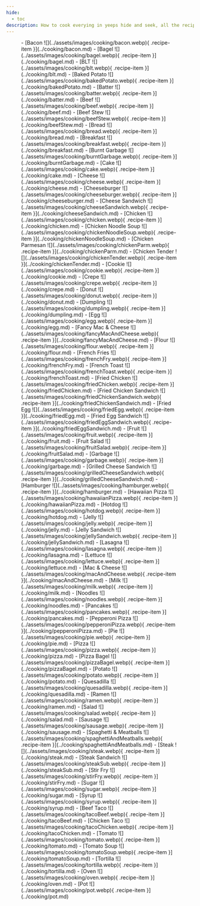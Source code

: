 ```yaml
---
hide:
  - toc
description: How to cook everying in yeeps hide and seek, all the recipes in yeeps hide and seek
---
```


<figure markdown="1">

<div class="grid cards" markdown>
- [Bacon ![](../assets/images/cooking/bacon.webp){ .recipe-item }](../cooking/bacon.md)  
- [Bagel ![](../assets/images/cooking/bagel.webp){ .recipe-item }](../cooking/bagel.md)  
- [BLT ![](../assets/images/cooking/blt.webp){ .recipe-item }](../cooking/blt.md)  
- [Baked Potato ![](../assets/images/cooking/bakedPotato.webp){ .recipe-item }](../cooking/bakedPotato.md)  
- [Batter ![](../assets/images/cooking/batter.webp){ .recipe-item }](../cooking/batter.md)  
- [Beef ![](../assets/images/cooking/beef.webp){ .recipe-item }](../cooking/beef.md)  
- [Beef Stew ![](../assets/images/cooking/beefStew.webp){ .recipe-item }](../cooking/beefStew.md)  
- [Bread ![](../assets/images/cooking/bread.webp){ .recipe-item }](../cooking/bread.md)  
- [Breakfast ![](../assets/images/cooking/breakfast.webp){ .recipe-item }](../cooking/breakfast.md)  
- [Burnt Garbage ![](../assets/images/cooking/burntGarbage.webp){ .recipe-item }](../cooking/burntGarbage.md)  
- [Cake ![](../assets/images/cooking/cake.webp){ .recipe-item }](../cooking/cake.md)  
- [Cheese ![](../assets/images/cooking/cheese.webp){ .recipe-item }](../cooking/cheese.md)  
- [Cheeseburger ![](../assets/images/cooking/cheeseburger.webp){ .recipe-item }](../cooking/cheeseburger.md)  
- [Cheese Sandwich ![](../assets/images/cooking/cheeseSandwich.webp){ .recipe-item }](../cooking/cheeseSandwich.md)  
- [Chicken ![](../assets/images/cooking/chicken.webp){ .recipe-item }](../cooking/chicken.md)  
- [Chicken Noodle Soup ![](../assets/images/cooking/chickenNoodleSoup.webp){ .recipe-item }](../cooking/chickenNoodleSoup.md)  
- [Chicken Parmesan ![](../assets/images/cooking/chickenParm.webp){ .recipe-item }](../cooking/chickenParm.md)  
- [Chicken Tender ![](../assets/images/cooking/chickenTender.webp){ .recipe-item }](../cooking/chickenTender.md)  
- [Cookie ![](../assets/images/cooking/cookie.webp){ .recipe-item }](../cooking/cookie.md)  
- [Crepe ![](../assets/images/cooking/crepe.webp){ .recipe-item }](../cooking/crepe.md)  
- [Donut ![](../assets/images/cooking/donut.webp){ .recipe-item }](../cooking/donut.md)  
- [Dumpling ![](../assets/images/cooking/dumpling.webp){ .recipe-item }](../cooking/dumpling.md)  
- [Egg ![](../assets/images/cooking/egg.webp){ .recipe-item }](../cooking/egg.md)  
- [Fancy Mac & Cheese ![](../assets/images/cooking/fancyMacAndCheese.webp){ .recipe-item }](../cooking/fancyMacAndCheese.md)  
- [Flour ![](../assets/images/cooking/flour.webp){ .recipe-item }](../cooking/flour.md)  
- [French Fries ![](../assets/images/cooking/frenchFry.webp){ .recipe-item }](../cooking/frenchFry.md)  
- [French Toast ![](../assets/images/cooking/frenchToast.webp){ .recipe-item }](../cooking/frenchToast.md)  
- [Fried Chicken ![](../assets/images/cooking/friedChicken.webp){ .recipe-item }](../cooking/friedChicken.md)  
- [Fried Chicken Sandwich ![](../assets/images/cooking/friedChickenSandwich.webp){ .recipe-item }](../cooking/friedChickenSandwich.md)  
- [Fried Egg ![](../assets/images/cooking/friedEgg.webp){ .recipe-item }](../cooking/friedEgg.md)  
- [Fried Egg Sandwich ![](../assets/images/cooking/friedEggSandwich.webp){ .recipe-item }](../cooking/friedEggSandwich.md)  
- [Fruit ![](../assets/images/cooking/fruit.webp){ .recipe-item }](../cooking/fruit.md)  
- [Fruit Salad ![](../assets/images/cooking/fruitSalad.webp){ .recipe-item }](../cooking/fruitSalad.md)  
- [Garbage ![](../assets/images/cooking/garbage.webp){ .recipe-item }](../cooking/garbage.md)  
- [Grilled Cheese Sandwich ![](../assets/images/cooking/grilledCheeseSandwich.webp){ .recipe-item }](../cooking/grilledCheeseSandwich.md)  
- [Hamburger ![](../assets/images/cooking/hamburger.webp){ .recipe-item }](../cooking/hamburger.md)  
- [Hawaiian Pizza ![](../assets/images/cooking/hawaiianPizza.webp){ .recipe-item }](../cooking/hawaiianPizza.md)  
- [Hotdog ![](../assets/images/cooking/hotdog.webp){ .recipe-item }](../cooking/hotdog.md)  
- [Jelly ![](../assets/images/cooking/jelly.webp){ .recipe-item }](../cooking/jelly.md)  
- [Jelly Sandwich ![](../assets/images/cooking/jellySandwich.webp){ .recipe-item }](../cooking/jellySandwich.md)  
- [Lasagna ![](../assets/images/cooking/lasagna.webp){ .recipe-item }](../cooking/lasagna.md)  
- [Lettuce ![](../assets/images/cooking/lettuce.webp){ .recipe-item }](../cooking/lettuce.md)  
- [Mac & Cheese ![](../assets/images/cooking/macAndCheese.webp){ .recipe-item }](../cooking/macAndCheese.md)  
- [Milk ![](../assets/images/cooking/milk.webp){ .recipe-item }](../cooking/milk.md)  
- [Noodles ![](../assets/images/cooking/noodles.webp){ .recipe-item }](../cooking/noodles.md)  
- [Pancakes ![](../assets/images/cooking/pancakes.webp){ .recipe-item }](../cooking/pancakes.md)  
- [Pepperoni Pizza ![](../assets/images/cooking/pepperoniPizza.webp){ .recipe-item }](../cooking/pepperoniPizza.md)  
- [Pie ![](../assets/images/cooking/pie.webp){ .recipe-item }](../cooking/pie.md)  
- [Pizza ![](../assets/images/cooking/pizza.webp){ .recipe-item }](../cooking/pizza.md)  
- [Pizza Bagel ![](../assets/images/cooking/pizzaBagel.webp){ .recipe-item }](../cooking/pizzaBagel.md)  
- [Potato ![](../assets/images/cooking/potato.webp){ .recipe-item }](../cooking/potato.md)  
- [Quesadilla ![](../assets/images/cooking/quesadilla.webp){ .recipe-item }](../cooking/quesadilla.md)  
- [Ramen ![](../assets/images/cooking/ramen.webp){ .recipe-item }](../cooking/ramen.md)  
- [Salad ![](../assets/images/cooking/salad.webp){ .recipe-item }](../cooking/salad.md)  
- [Sausage ![](../assets/images/cooking/sausage.webp){ .recipe-item }](../cooking/sausage.md)  
- [Spaghetti & Meatballs ![](../assets/images/cooking/spaghettiAndMeatballs.webp){ .recipe-item }](../cooking/spaghettiAndMeatballs.md)  
- [Steak ![](../assets/images/cooking/steak.webp){ .recipe-item }](../cooking/steak.md)  
- [Steak Sandwich ![](../assets/images/cooking/steakSub.webp){ .recipe-item }](../cooking/steakSub.md)  
- [Stir Fry ![](../assets/images/cooking/stirFry.webp){ .recipe-item }](../cooking/stirFry.md)  
- [Sugar ![](../assets/images/cooking/sugar.webp){ .recipe-item }](../cooking/sugar.md)  
- [Syrup ![](../assets/images/cooking/syrup.webp){ .recipe-item }](../cooking/syrup.md)  
- [Beef Taco ![](../assets/images/cooking/tacoBeef.webp){ .recipe-item }](../cooking/tacoBeef.md)  
- [Chicken Taco ![](../assets/images/cooking/tacoChicken.webp){ .recipe-item }](../cooking/tacoChicken.md)  
- [Tomato ![](../assets/images/cooking/tomato.webp){ .recipe-item }](../cooking/tomato.md)  
- [Tomato Soup ![](../assets/images/cooking/tomatoSoup.webp){ .recipe-item }](../cooking/tomatoSoup.md)  
- [Tortilla ![](../assets/images/cooking/tortilla.webp){ .recipe-item }](../cooking/tortilla.md)  
- [Oven ![](../assets/images/cooking/oven.webp){ .recipe-item }](../cooking/oven.md)  
- [Pot ![](../assets/images/cooking/pot.webp){ .recipe-item }](../cooking/pot.md)  
</div>

</figure>